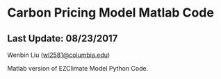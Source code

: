 # Carbon Pricing Model Matlab Code
## Last Update: 08/23/2017
Wenbin Liu (wl2581@columbia.edu)

Matlab version of EZClimate Model Python Code.
